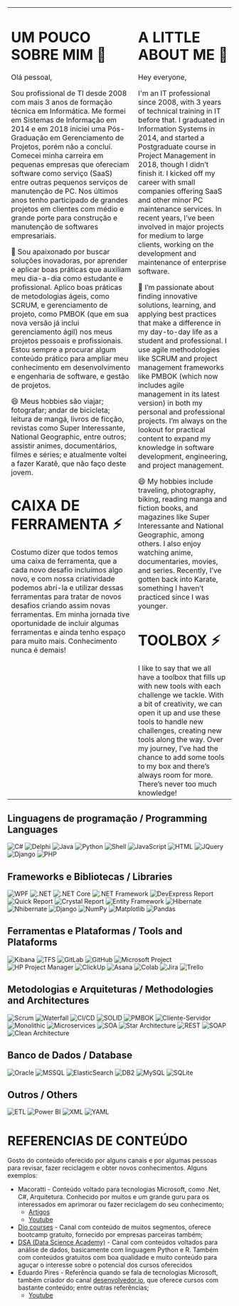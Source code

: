 <table>
  <tr>
    <td valign="top">
<h1>UM POUCO SOBRE MIM 👋</h1>
Olá pessoal,</p>

Sou profissional de TI desde 2008 com mais 3 anos de formação técnica em Informática. Me formei em Sistemas de Informação em 2014 e em 2018 iniciei uma Pós-Graduação em Gerenciamento de Projetos, porém não a concluí. Comecei minha carreira em pequenas empresas que ofereciam software como serviço (SaaS) entre outras pequenos serviços de manutenção de PC. Nos últimos anos tenho participado de grandes projetos em clientes com médio e grande porte para construção e manutenção de softwares empresariais.
      
💞️ Sou apaixonado por buscar soluções inovadoras, por aprender e aplicar boas práticas que auxiliam meu dia-a-dia como estudante e profissional. Aplico boas práticas de metodologias ágeis, como SCRUM, e gerenciamento de projeto, como PMBOK (que em sua nova versão já inclui gerenciamento ágil) nos meus projetos pessoais e profissionais. Estou sempre a procurar algum conteúdo prático para ampliar meu conhecimento em desenvolvimento e engenharia de software, e gestão de projetos. 
      
😄 Meus hobbies são viajar; fotografar; andar de bicicleta; leitura de mangá, livros de ficção, revistas como Super Interessante, National Geographic, entre outros; assistir animes, documentários, filmes e séries; e atualmente voltei a fazer Karatê, que não faço deste jovem.

<h1>CAIXA DE FERRAMENTA ⚡</h1>
Costumo dizer que todos temos uma caixa de ferramenta, que a cada novo desafio incluímos algo novo, e com nossa criatividade podemos abrí-la e utilizar dessas ferramentas para tratar de novos desafios criando assim novas ferramentas. Em minha jornada tive oportunidade de incluir algumas ferramentas e ainda tenho espaço para muito mais. Conhecimento nunca é demais!
    </td>
    <td valign="top">
<h1> A LITTLE ABOUT ME 👋</h1>
Hey everyone,</p>

I'm an IT professional since 2008, with 3 years of technical training in IT before that. I graduated in Information Systems in 2014, and started a Postgraduate course in Project Management in 2018, though I didn’t finish it. I kicked off my career with small companies offering SaaS and other minor PC maintenance services. In recent years, I’ve been involved in major projects for medium to large clients, working on the development and maintenance of enterprise software. 

💞️ I’m passionate about finding innovative solutions, learning, and applying best practices that make a difference in my day-to-day life as a student and professional. I use agile methodologies like SCRUM and project management frameworks like PMBOK (which now includes agile management in its latest version) in both my personal and professional projects. I’m always on the lookout for practical content to expand my knowledge in software development, engineering, and project management.

😄 My hobbies include traveling, photography, biking, reading manga and fiction books, and magazines like Super Interessante and National Geographic, among others. I also enjoy watching anime, documentaries, movies, and series. Recently, I’ve gotten back into Karate, something I haven’t practiced since I was younger.

<h1>TOOLBOX ⚡</h1>
I like to say that we all have a toolbox that fills up with new tools with each challenge we tackle. With a bit of creativity, we can open it up and use these tools to handle new challenges, creating new tools along the way. Over my journey, I’ve had the chance to add some tools to my box and there’s always room for more. There’s never too much knowledge!
    </td>
  </tr>
</table>

## Linguagens de programação / Programming Languages
![C#](https://img.shields.io/badge/C%23-%23239120.svg?style=flat&logo=csharp&logoColor=white)
![Delphi](https://img.shields.io/badge/Delphi-%2300599C.svg?style=flat&logo=delphi&logoColor=white)
![Java](https://img.shields.io/badge/Java-%23F80000.svg?style=flat&logo=java&logoColor=white)
![Python](https://img.shields.io/badge/Python-%2328A745.svg?style=flat&logo=python&logoColor=white)
![Shell](https://img.shields.io/badge/Shell-%234EAA25.svg?style=flat&logo=gnubash&logoColor=white)
![JavaScript](https://img.shields.io/badge/JavaScript-%23F7DF1C.svg?style=flat&logo=javascript&logoColor=black)
![HTML](https://img.shields.io/badge/HTML-%23E34F26.svg?style=flat&logo=html5&logoColor=white)
![JQuery](https://img.shields.io/badge/jQuery-%23076D8D.svg?style=flat&logo=jquery&logoColor=white)
![Django](https://img.shields.io/badge/Django-%23092E20.svg?style=flat&logo=django&logoColor=white)
![PHP](https://img.shields.io/badge/PHP-%23777BB4.svg?style=flat&logo=php&logoColor=white)

## Frameworks e Bibliotecas / Libraries
![WPF](https://img.shields.io/badge/WPF-%23397B68.svg?style=flat&logo=.net&logoColor=white)
![.NET](https://img.shields.io/badge/.NET-%235C2D91.svg?style=flat&logo=.net&logoColor=white)
![.NET Core](https://img.shields.io/badge/.NET%20Core-%23007ACC.svg?style=flat&logo=.net&logoColor=white)
![.NET Framework](https://img.shields.io/badge/.NET%20Framework-%235C2D91.svg?style=flat&logo=.net&logoColor=white)
![DevExpress Report](https://img.shields.io/badge/DevExpress%20Report-%23325F9B.svg?style=flat&logo=devexpress&logoColor=white)
![Quick Report](https://img.shields.io/badge/Quick%20Report-%231E7F82.svg?style=flat&logo=quickreport&logoColor=white)
![Crystal Report](https://img.shields.io/badge/Crystal%20Report-%230F7E9A.svg?style=flat&logo=crystal-reports&logoColor=white)
![Entity Framework](https://img.shields.io/badge/Entity%20Framework-%23238E8F.svg?style=flat&logo=.net&logoColor=white)
![Hibernate](https://img.shields.io/badge/Hibernate-%235B4F4F.svg?style=flat&logo=hibernate&logoColor=white)
![Nhibernate](https://img.shields.io/badge/NHibernate-%235B4F4F.svg?style=flat&logo=nhibernate&logoColor=white)
![Django](https://img.shields.io/badge/Django-%23092E20.svg?style=flat&logo=django&logoColor=white)
![NumPy](https://img.shields.io/badge/NumPy-%FF4F4F.svg?style=flat&logo=numpy&logoColor=white)
![Matplotlib](https://img.shields.io/badge/Matplotlib-%230F4B7F.svg?style=flat&logo=matplotlib&logoColor=white)
![Pandas](https://img.shields.io/badge/Pandas-%23150458.svg?style=flat&logo=pandas&logoColor=white)

## Ferramentas e Plataformas / Tools and Plataforms
![Kibana](https://img.shields.io/badge/Kibana-%23000000.svg?style=flat&logo=kibana&logoColor=white)
![TFS](https://img.shields.io/badge/TFS-%23520F41.svg?style=flat&logo=tfs&logoColor=white)
![GitLab](https://img.shields.io/badge/GitLab-%23FFFFFF.svg?style=flat&logo=gitlab&logoColor=Orange)
![GitHub](https://img.shields.io/badge/GitHub-%23121011.svg?style=flat&logo=github&logoColor=white)
![Microsoft Project](https://img.shields.io/badge/Microsoft%20Project-%230A3B72.svg?style=flat&logo=microsoft-project&logoColor=white)
![HP Project Manager](https://img.shields.io/badge/HP%20Project%20Manager-%23F7B700.svg?style=flat&logo=hp&logoColor=white)
![ClickUp](https://img.shields.io/badge/ClickUp-%23FFFFFF.svg?style=flat&logo=clickup&logoColor=%234C8BF5)
![Asana](https://img.shields.io/badge/Asana-%23FFFFFF.svg?style=flat&logo=asana&logoColor=red)
![Colab](https://img.shields.io/badge/Google%20Colab-%234C8BF5.svg?style=flat&logo=googlecolab&logoColor=white)
![Jira](https://img.shields.io/badge/Jira-%23007ACC.svg?logo=jira&logoColor=white)
![Trello](https://img.shields.io/badge/Trello-%23007ACC.svg?logo=trello&logoColor=white)

## Metodologias e Arquiteturas / Methodologies and Architectures
![Scrum](https://img.shields.io/badge/Scrum-%23000F27.svg?style=flat&logo=scrum&logoColor=white)
![Waterfall](https://img.shields.io/badge/Waterfall-%238A2C2D.svg?style=flat&logo=waterfall&logoColor=white)
![CI/CD](https://img.shields.io/badge/CI%2FCD-%23000000.svg?style=flat&logo=ci-cd&logoColor=white)
![SOLID](https://img.shields.io/badge/SOLID-%234C4C4C.svg?style=flat&logo=solid&logoColor=white)
![PMBOK](https://img.shields.io/badge/PMBOK-%23D0B700.svg?style=flat&logo=pmbo&logoColor=white)
![Cliente-Servidor](https://img.shields.io/badge/Client--Server-%23008CBA.svg?style=flat&logo=client-server&logoColor=white)
![Monolithic](https://img.shields.io/badge/Monolithic-%23000000.svg?style=flat&logo=monolithic&logoColor=white)
![Microservices](https://img.shields.io/badge/Microservices-%2300A3E0.svg?style=flat&logo=microservices&logoColor=white)
![SOA](https://img.shields.io/badge/SOA-%234F5F73.svg?style=flat&logo=soa&logoColor=white)
![Star Architecture](https://img.shields.io/badge/Star%20Architecture-%23F9B233.svg?style=flat&logo=star-architecture&logoColor=white)
![REST](https://img.shields.io/badge/REST-%2367D1F5.svg?style=flat&logo=rest&logoColor=white)
![SOAP](https://img.shields.io/badge/SOAP-%234C79A5.svg?style=flat&logo=soap&logoColor=white)
![Clean Architecture](https://img.shields.io/badge/Clean%20Architecture-%23FFFFFF.svg?style=flat&logo=architecture&logoColor=%234C8BF5)

## Banco de Dados / Database
![Oracle](https://img.shields.io/badge/Oracle-%23F80000.svg?style=flat&logo=oracle&logoColor=white)
![MSSQL](https://img.shields.io/badge/MSSQL-%234B1E6D.svg?style=flat&logo=microsoftsqlserver&logoColor=white)
![ElasticSearch](https://img.shields.io/badge/ElasticSearch-%23000000.svg?style=flat&logo=elasticsearch&logoColor=white)
![DB2](https://img.shields.io/badge/DB2-%23007D7D.svg?style=flat&logo=db2&logoColor=white)
![MySQL](https://img.shields.io/badge/MySQL-%2300A3E0.svg?style=flat&logo=mysql&logoColor=white)
![SQLite](https://img.shields.io/badge/SQLite-%230003C3.svg?style=flat&logo=sqlite&logoColor=white)

## Outros / Others
![ETL](https://img.shields.io/badge/ETL-%2338A1D7.svg?style=flat&logo=etl&logoColor=white)
![Power BI](https://img.shields.io/badge/Power%20BI-%23F2C300.svg?style=flat&logo=powerbi&logoColor=black)
![XML](https://img.shields.io/badge/XML-%2300A1E0.svg?style=flat&logo=xml&logoColor=white)
![YAML](https://img.shields.io/badge/YAML-%233D6C6C.svg?style=flat&logo=yaml&logoColor=white)

# REFERENCIAS DE CONTEÚDO
Gosto do conteúdo oferecido por alguns canais e por algumas pessoas para revisar, fazer reciclagem e obter novos conhecimentos. Alguns exemplos:
- Macoratti - Conteúdo voltado para tecnologias Microsoft, como .Net, C#, Arquitetura. Conhecido por muitos e um grande guru para os interessados em aprimorar ou fazer reciclagem do seu conhecimento;
  - [Artigos](https://macoratti.net/)
  - [Youtube](https://www.youtube.com/@josecarlosmacoratti)
- [Dio courses](https://www.dio.me/en) - Canal com conteúdo de muitos segmentos, oferece bootcamp gratuito, fornecido por empresas parceiras também;
- [DSA (Data Science Academy)](https://blog.dsacademy.com.br/) - Canal com conteúdos voltados para análise de dados, basicamente com linguagem Python e R. Também com conteúdos gratuitos com boa qualidade e muito conteúdo para aguçar o interesse sobre o potencial dos cursos oferecidos
- Eduardo Pires - Referência quando se fala de tecnologias Microsoft, também criador do canal [desenvolvedor.io](https://desenvolvedor.io/), que oferece cursos com bastante conteúdo; entre outras referências;
  - [Youtube](https://www.youtube.com/@desenvolvedorio)
 

<!--
- 👋 Hi, I’m @engqroz-io
- 👀 I’m interested in ...
- 🌱 I’m currently learning ...
- 💞️ I’m looking to collaborate on ...
- 📫 How to reach me ...
- 😄 Pronouns: ...
- ⚡ Fun fact: ...

engqroz-io/engqroz-io is a ✨ special ✨ repository because its `README.md` (this file) appears on your GitHub profile.
You can click the Preview link to take a look at your changes.
--->
